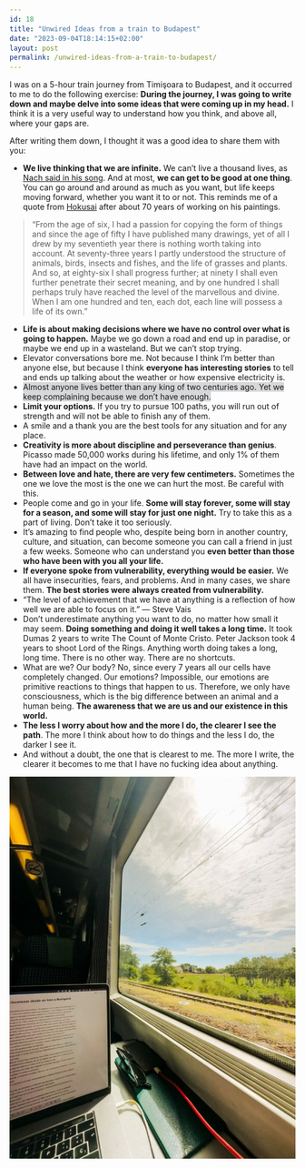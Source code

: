 ```yaml
---
id: 18
title: "Unwired Ideas from a train to Budapest"
date: "2023-09-04T18:14:15+02:00"
layout: post
permalink: /unwired-ideas-from-a-train-to-budapest/
---
```


I was on a 5-hour train journey from Timişoara to Budapest, and it occurred to me to do the following exercise: **During the journey, I was going to write down and maybe delve into some ideas that were coming up in my head.** I think it is a very useful way to understand how you think, and above all, where your gaps are.

After writing them down, I thought it was a good idea to share them with you:

- **We live thinking that we are infinite.**<span style="font-size: revert;"> We can’t live a thousand lives, as </span>[Nach said in his song](https://www.youtube.com/watch?v=_jcKhywdDpg)<span style="font-size: revert;">. And at most, </span>**we can get to be good at one thing**<span style="font-size: revert;">. You can go around and around as much as you want, but life keeps moving forward, whether you want it to or not. This reminds me of a quote from </span>[Hokusai](https://es.wikipedia.org/wiki/Katsushika_Hokusai)<span style="font-size: revert;"> after about 70 years of working on his paintings.</span>

> “From the age of six, I had a passion for copying the form of things and since the age of fifty I have published many drawings, yet of all I drew by my seventieth year there is nothing worth taking into account. At seventy-three years I partly understood the structure of animals, birds, insects and fishes, and the life of grasses and plants. And so, at eighty-six I shall progress further; at ninety I shall even further penetrate their secret meaning, and by one hundred I shall perhaps truly have reached the level of the marvellous and divine. When I am one hundred and ten, each dot, each line will possess a life of its own.”

- **Life is about making decisions where we have no control over what is going to happen.**<span style="font-size: revert;"> Maybe we go down a road and end up in paradise, or maybe we end up in a wasteland. But we can’t stop trying.</span>
- <span style="font-size: revert;">Elevator conversations bore me. Not because I think I’m better than anyone else, but because I think </span>**everyone has interesting stories**<span style="font-size: revert;"> to tell and ends up talking about the weather or how expensive electricity is.</span>
- <span style="background-color: rgba(60, 67, 74, 0.2); font-size: revert;">Almost anyone lives better than any king of two centuries ago. Yet we keep complaining because we don’t have enough.</span>
- **Limit your options.**<span style="font-size: revert;"> If you try to pursue 100 paths, you will run out of strength and will not be able to finish any of them.</span>
- <span style="font-size: revert;">A smile and a thank you are the best tools for any situation and for any place.</span>
- **Creativity is more about discipline and perseverance than genius**<span style="font-size: revert;">. Picasso made 50,000 works during his lifetime, and only 1% of them have had an impact on the world.</span>
- **Between love and hate, there are very few centimeters.**<span style="font-size: revert;"> Sometimes the one we love the most is the one we can hurt the most. Be careful with this.</span>
- <span style="font-size: revert;">People come and go in your life. </span>**Some will stay forever, some will stay for a season, and some will stay for just one night.**<span style="font-size: revert;"> Try to take this as a part of living. Don’t take it too seriously.</span>
- <span style="font-size: revert;">It’s amazing to find people who, despite being born in another country, culture, and situation, can become someone you can call a friend in just a few weeks. Someone who can understand you </span>**even better than those who have been with you all your life.**
- **If everyone spoke from vulnerability, everything would be easier.**<span style="font-size: revert;"> We all have insecurities, fears, and problems. And in many cases, we share them. </span>**The best stories were always created from vulnerability.**
- <span style="font-size: revert;">“The level of achievement that we have at anything is a reflection of how well we are able to focus on it.” — Steve Vais</span>
- <span style="font-size: revert;">Don’t underestimate anything you want to do, no matter how small it may seem. </span>**Doing something and doing it well takes a long time.**<span style="font-size: revert;"> It took Dumas 2 years to write The Count of Monte Cristo. Peter Jackson took 4 years to shoot Lord of the Rings. Anything worth doing takes a long, long time. There is no other way. There are no shortcuts.</span>
- <span style="font-size: revert;">What are we? Our body? No, since every 7 years all our cells have completely changed. Our emotions? Impossible, our emotions are primitive reactions to things that happen to us. Therefore, we only have consciousness, which is the big difference between an animal and a human being. </span>**The awareness that we are us and our existence in this world.**
- **The less I worry about how and the more I do, the clearer I see the path**<span style="font-size: revert;">. The more I think about how to do things and the less I do, the darker I see it.</span>
- <span style="font-size: revert;">And without a doubt, the one that is clearest to me. The more I write, the clearer it becomes to me that I have no fucking idea about anything.</span>

![](/assets/images/posts/2024/01/https3A2F2Fsubstack-post-media.s3.amazonaws.com2Fpublic2Fimages2Fb04df4dd-3b1f-4a28-8ddd-d9eead50f9cb_960x1280-768x1024.jpg)
